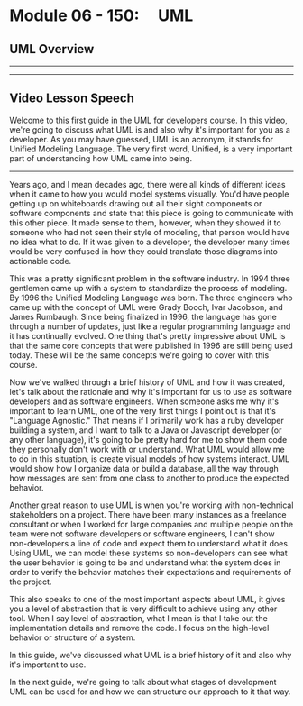 # Module 06 - 150:     UML

## UML Overview

---

---

## Video Lesson Speech

Welcome to this first guide in the UML for developers course. In this 
video, we're going to discuss what UML is and also why it's important 
for you as a developer. As you may have guessed, UML is an acronym, it 
stands for Unified Modeling Language. The very first word, Unified, is a
 very important part of understanding how UML came into being.

****

Years ago, and I mean decades ago, there were all kinds of different ideas when it came to how you would model systems visually. You'd have people getting up on whiteboards drawing out all their sight components or software components and state that this piece is going to communicate with this other piece. It made sense to them, however, when they showed it to someone who had not seen their style of modeling, that person would have no idea what to do. If it was given to a developer, the developer many times would be very confused in how they could translate those diagrams into actionable code. 

This was a pretty significant problem in the software industry. In 1994 three gentlemen came up with a system to standardize the process of modeling. By 1996 the Unified Modeling Language was born. The three engineers who came up with the concept of UML were Grady Booch, Ivar Jacobson, and James Rumbaugh. Since being finalized in 1996, the language has gone through a number of updates, just like a regular programming language and it has continually evolved. One thing that's pretty impressive about UML is that the same core concepts that were published in 1996 are still being used today. These will be the same concepts we're going to cover with this course. 

Now we've walked through a brief history of UML and how it was created, let's talk about the rationale and why it's important for us to use as software developers and as software engineers. When someone asks me why it's important to learn UML, one of the very first things I point out is that it's "Language Agnostic." That means if I primarily work has a ruby developer building a system, and I want to talk to a Java or Javascript developer (or any other language), it's going to be pretty hard for me to show them code they personally don't work with or understand. What UML would allow me to do in this situation, is create visual models of how systems interact. UML would show how I organize data or build a database, all the way through how messages are sent from one class to another to produce the expected behavior. 

Another great reason to use UML is when you're working with non-technical stakeholders on a project. There have been many instances as a freelance consultant or when I worked for large companies and multiple people on the team were not software developers or software engineers, I can't show non-developers a line of code and expect them to understand what it does. Using UML, we can model these systems so non-developers can see what the user behavior is going to be and understand what the system does in order to verify the behavior matches their expectations and requirements of the project. 

This also speaks to one of the most important aspects about UML, it gives you a level of abstraction that is very difficult to achieve using any other tool. When I say level of abstraction, what I mean is that I take out the implementation details and remove the code. I focus on the high-level behavior or structure of a system.

In this guide, we've discussed what UML is a brief history of it and also why it's important to use.

In the next guide, we're going to talk about what stages of development UML can be used for and how we can structure our approach to it that way. 
